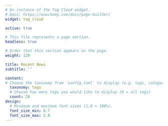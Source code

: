```yaml
---
# An instance of the Tag Cloud widget.
# Docs: https://wowchemy.com/docs/page-builder/
widget: tag_cloud

active: true

# This file represents a page section.
headless: true

# Order that this section appears on the page.
weight: 120

title: Recent News
subtitle: ''

content:
# Choose the taxonomy from `config.toml` to display (e.g. tags, categories)
  taxonomy: tags
  # Choose how many tags you would like to display (0 = all tags)
  count: 20
design:
  # Minimum and maximum font sizes (1.0 = 100%).
  font_size_min: 0.7
  font_size_max: 2.0
---
```

